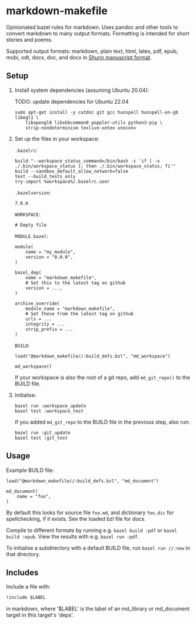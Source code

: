 # markdown-makefile

Opinionated bazel rules for markdown. Uses pandoc and other tools to convert
markdown to many output formats. Formatting is intended for short stories and
poems.

Supported output formats: markdown, plain text, html, latex, pdf, epub, mobi,
odt, docx, doc, and docx in
[Shunn manuscript format](https://github.com/prosegrinder/pandoc-templates).

## Setup

1. Install system dependencies (assuming Ubuntu 20.04):

    TODO: update dependencies for Ubuntu 22.04

    ```shell
    sudo apt-get install -y catdoc git gcc hunspell hunspell-en-gb libegl1 \
        libopengl0 libxkbcommon0 poppler-utils python3-pip \
        strip-nondeterminism texlive-xetex unoconv
    ```

2. Set up the files in your workspace:

    `.bazelrc`:

    ```text
    build "--workspace_status_command=/bin/bash -c 'if [ -x ./.bin/workspace_status ]; then ./.bin/workspace_status; fi'"
    build --sandbox_default_allow_network=false
    test --build_tests_only
    try-import %workspace%/.bazelrc.user
    ```

    `.bazelversion`:

    ```text
    7.0.0
    ```

    `WORKSPACE`:

    ```text
    # Empty file
    ```

    `MODULE.bazel`:

    ```text
    module(
        name = "my_module",
        version = "0.0.0",
    )

    bazel_dep(
        name = "markdown_makefile",
        # Set this to the latest tag on github
        version = ...,
    )

    archive_override(
        module_name = "markdown_makefile",
        # Set these from the latest tag on github
        urls = ...
        integrity = ...
        strip_prefix = ...
    )
    ```

    `BUILD`:

    ```text
    load("@markdown_makefile//:build_defs.bzl", "md_workspace")

    md_workspace()
    ```

    If your workspace is also the root of a git repo, add `md_git_repo()` to the
    BUILD file.

3. Initialise:

    ```shell
    bazel run :workspace_update
    bazel test :workspace_test
    ```

    If you added `md_git_repo` to the BUILD file in the previous step, also run:

    ```shell
    bazel run :git_update
    bazel test :git_test
    ```

## Usage

Example BUILD file:

```text
load("@markdown_makefile//:build_defs.bzl", "md_document")

md_document(
    name = "foo",
)
```

By default this looks for source file `foo.md`, and dictionary `foo.dic` for
spellchecking, if it exists. See the loaded bzl file for docs.

Compile to different formats by running e.g. `bazel build :pdf` or
`bazel build :epub`. View the results with e.g. `bazel run :pdf`.

To initialise a subdirectory with a default BUILD file, run `bazel run //:new`
in that directory.

## Includes

Include a file with:

```markdown
!include $LABEL
```

in markdown, where '$LABEL' is the label of an md_library or md_document target
in this target's 'deps'.
